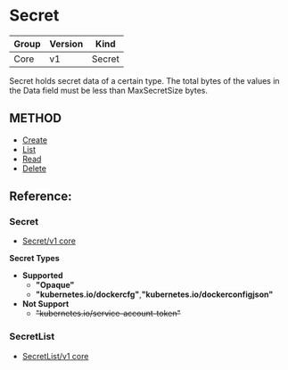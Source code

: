 # Secret

| Group | Version | Kind |
| --- | --- | --- |
| Core | v1 | Secret |

Secret holds secret data of a certain type. The total bytes of the values in the Data field must be less than MaxSecretSize bytes.

## METHOD
- [Create](create.md)
- [List](list.md)
- [Read](read.md)
- [Delete](delete.md)

## Reference:

### Secret

- [Secret/v1 core](https://v1-9.docs.kubernetes.io/docs/reference/generated/kubernetes-api/v1.9/#secret-v1-core)

**Secret Types**
- **Supported**
  - **"Opaque"**
  - **"kubernetes.io/dockercfg"**,**"kubernetes.io/dockerconfigjson"**
- **Not Support**
  - ~~"kubernetes.io/service-account-token"~~

### SecretList

- [SecretList/v1 core](https://v1-9.docs.kubernetes.io/docs/reference/generated/kubernetes-api/v1.9/#secretlist-v1-core)
